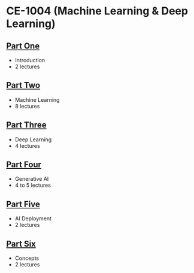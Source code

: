 # CE-1004 (Machine Learning & Deep Learning)

## [Part One](PartOne.md)
- Introduction
- 2 lectures
  
## [Part Two ](PartTwo.md)
- Machine Learning
- 8 lectures

## [Part Three](PartThree.md)
- Deep Learning  
- 4 lectures

## [Part Four](PartFour.md)
- Generative AI
- 4 to 5 lectures

## [Part Five](PartFive.md)
- AI Deployment
- 2 lectures

## [Part Six](PartSix.md)
- Concepts
- 2 lectures
